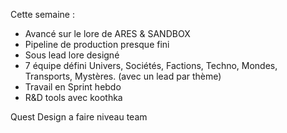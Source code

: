 
Cette semaine : 

- Avancé sur le lore de ARES & SANDBOX 
- Pipeline de production presque fini
- Sous lead lore designé 
- 7 équipe défini Univers, Sociétés, Factions, Techno, Mondes, Transports, Mystères. (avec un lead par thème)
- Travail en Sprint hebdo 
- R&D tools avec koothka



Quest Design a faire niveau team